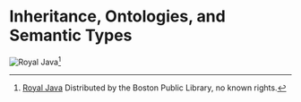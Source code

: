# Inheritance, Ontologies, and Semantic Types

![Royal Java](images/8/royal_java.jpg)[^royal_java]

[^royal_java]: [Royal Java](https://www.flickr.com/photos/boston_public_library/8201061722) Distributed by the Boston Public Library, no known rights.
